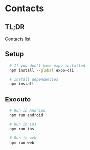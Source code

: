 # Contacts

## TL;DR
  Contacts list
## Setup

```bash
  # If you don't have expo installed
  npm install --global expo-cli

  # Install dependencies
  npm install
```

## Execute

```bash
  # Run in Andriod
  npm run android

  # Run in ios
  npm run ios

  # Run in web
  npm run web
```

